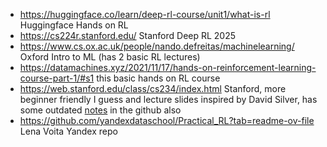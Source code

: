 - https://huggingface.co/learn/deep-rl-course/unit1/what-is-rl Huggingface Hands on RL
- https://cs224r.stanford.edu/ Stanford Deep RL 2025
- https://www.cs.ox.ac.uk/people/nando.defreitas/machinelearning/ Oxford Intro to ML (has 2 basic RL lectures)
- https://datamachines.xyz/2021/11/17/hands-on-reinforcement-learning-course-part-1/#s1 this basic hands on RL course
- https://web.stanford.edu/class/cs234/index.html Stanford, more beginner friendly I guess and lecture slides inspired by David Silver, has some outdated [notes](https://github.com/tallamjr/stanford-cs234/blob/master/README.md) in the github also
- https://github.com/yandexdataschool/Practical_RL?tab=readme-ov-file Lena Voita Yandex repo